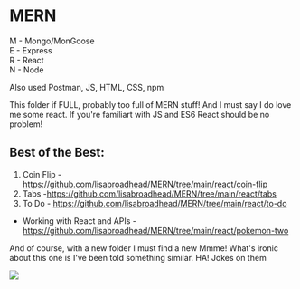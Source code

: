 # MERN

M - Mongo/MonGoose </br>
E - Express </br>
R - React </br>
N - Node </br>

Also used Postman, JS, HTML, CSS, npm

This folder if FULL, probably too full of MERN stuff! And I must say I do love me some react. If you're familiart with JS and ES6 React should be no problem!

## Best of the Best:
1. Coin Flip - https://github.com/lisabroadhead/MERN/tree/main/react/coin-flip
3. Tabs -https://github.com/lisabroadhead/MERN/tree/main/react/tabs
4. To Do - https://github.com/lisabroadhead/MERN/tree/main/react/to-do

- Working with React and APIs - https://github.com/lisabroadhead/MERN/tree/main/react/pokemon-two


And of course, with a new folder I must find a new Mmme! What's ironic about this one is I've been told something similar. HA! Jokes on them</br>

![](https://github.com/lisabroadhead/MERN/blob/main/images.jpeg) 


